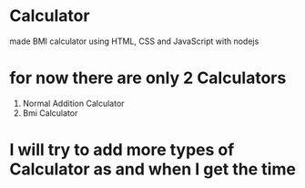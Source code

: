 # Calculator
made BMI calculator using HTML, CSS and JavaScript with nodejs

# for now there are only 2 Calculators 
1. Normal Addition Calculator
2. Bmi Calculator

# I will try to add more types of Calculator as and when I get the time
